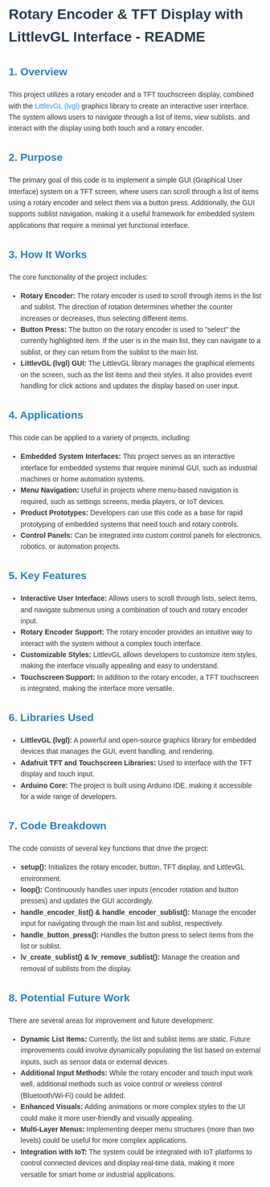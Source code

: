 <!DOCTYPE html>
<html lang="en">
<head>
  <meta charset="UTF-8">
  <meta name="viewport" content="width=device-width, initial-scale=1.0">
  <meta name="description" content="README file for Rotary Encoder and TFT Display with LittlevGL Interface Code">
  <style>
    body {
      font-family: Arial, sans-serif;
      line-height: 1.6;
      margin: 20px;
      color: #333;
    }
    h1 {
      color: #2c3e50;
    }
    h2 {
      color: #2980b9;
    }
    p {
      margin-bottom: 15px;
    }
    ul {
      margin-bottom: 15px;
    }
    code {
      background-color: #f4f4f4;
      padding: 5px;
      font-family: Consolas, monospace;
    }
    pre {
      background-color: #f4f4f4;
      padding: 15px;
      overflow-x: auto;
    }
    a {
      color: #3498db;
      text-decoration: none;
    }
  </style>
</head>
<body>

  <h1>Rotary Encoder & TFT Display with LittlevGL Interface - README</h1>

  <h2>1. Overview</h2>
  <p>
    This project utilizes a rotary encoder and a TFT touchscreen display, combined with the <a href="https://lvgl.io/">LittlevGL (lvgl)</a> graphics library to create an interactive user interface. The system allows users to navigate through a list of items, view sublists, and interact with the display using both touch and a rotary encoder.
  </p>

  <h2>2. Purpose</h2>
  <p>
    The primary goal of this code is to implement a simple GUI (Graphical User Interface) system on a TFT screen, where users can scroll through a list of items using a rotary encoder and select them via a button press. Additionally, the GUI supports sublist navigation, making it a useful framework for embedded system applications that require a minimal yet functional interface.
  </p>

  <h2>3. How It Works</h2>
  <p>
    The core functionality of the project includes:
  </p>
  <ul>
    <li><b>Rotary Encoder:</b> The rotary encoder is used to scroll through items in the list and sublist. The direction of rotation determines whether the counter increases or decreases, thus selecting different items.</li>
    <li><b>Button Press:</b> The button on the rotary encoder is used to "select" the currently highlighted item. If the user is in the main list, they can navigate to a sublist, or they can return from the sublist to the main list.</li>
    <li><b>LittlevGL (lvgl) GUI:</b> The LittlevGL library manages the graphical elements on the screen, such as the list items and their styles. It also provides event handling for click actions and updates the display based on user input.</li>
  </ul>

  <h2>4. Applications</h2>
  <p>
    This code can be applied to a variety of projects, including:
  </p>
  <ul>
    <li><b>Embedded System Interfaces:</b> This project serves as an interactive interface for embedded systems that require minimal GUI, such as industrial machines or home automation systems.</li>
    <li><b>Menu Navigation:</b> Useful in projects where menu-based navigation is required, such as settings screens, media players, or IoT devices.</li>
    <li><b>Product Prototypes:</b> Developers can use this code as a base for rapid prototyping of embedded systems that need touch and rotary controls.</li>
    <li><b>Control Panels:</b> Can be integrated into custom control panels for electronics, robotics, or automation projects.</li>
  </ul>

  <h2>5. Key Features</h2>
  <ul>
    <li><b>Interactive User Interface:</b> Allows users to scroll through lists, select items, and navigate submenus using a combination of touch and rotary encoder input.</li>
    <li><b>Rotary Encoder Support:</b> The rotary encoder provides an intuitive way to interact with the system without a complex touch interface.</li>
    <li><b>Customizable Styles:</b> LittlevGL allows developers to customize item styles, making the interface visually appealing and easy to understand.</li>
    <li><b>Touchscreen Support:</b> In addition to the rotary encoder, a TFT touchscreen is integrated, making the interface more versatile.</li>
  </ul>

  <h2>6. Libraries Used</h2>
  <ul>
    <li><b>LittlevGL (lvgl):</b> A powerful and open-source graphics library for embedded devices that manages the GUI, event handling, and rendering.</li>
    <li><b>Adafruit TFT and Touchscreen Libraries:</b> Used to interface with the TFT display and touch input.</li>
    <li><b>Arduino Core:</b> The project is built using Arduino IDE, making it accessible for a wide range of developers.</li>
  </ul>

  <h2>7. Code Breakdown</h2>
  <p>
    The code consists of several key functions that drive the project:
  </p>
  <ul>
    <li><b>setup():</b> Initializes the rotary encoder, button, TFT display, and LittlevGL environment.</li>
    <li><b>loop():</b> Continuously handles user inputs (encoder rotation and button presses) and updates the GUI accordingly.</li>
    <li><b>handle_encoder_list() & handle_encoder_sublist():</b> Manage the encoder input for navigating through the main list and sublist, respectively.</li>
    <li><b>handle_button_press():</b> Handles the button press to select items from the list or sublist.</li>
    <li><b>lv_create_sublist() & lv_remove_sublist():</b> Manage the creation and removal of sublists from the display.</li>
  </ul>

  <h2>8. Potential Future Work</h2>
  <p>
    There are several areas for improvement and future development:
  </p>
  <ul>
    <li><b>Dynamic List Items:</b> Currently, the list and sublist items are static. Future improvements could involve dynamically populating the list based on external inputs, such as sensor data or external devices.</li>
    <li><b>Additional Input Methods:</b> While the rotary encoder and touch input work well, additional methods such as voice control or wireless control (Bluetooth/Wi-Fi) could be added.</li>
    <li><b>Enhanced Visuals:</b> Adding animations or more complex styles to the UI could make it more user-friendly and visually appealing.</li>
    <li><b>Multi-Layer Menus:</b> Implementing deeper menu structures (more than two levels) could be useful for more complex applications.</li>
    <li><b>Integration with IoT:</b> The system could be integrated with IoT platforms to control connected devices and display real-time data, making it more versatile for smart home or industrial applications.</li>
  </ul>

</body>
</html>
